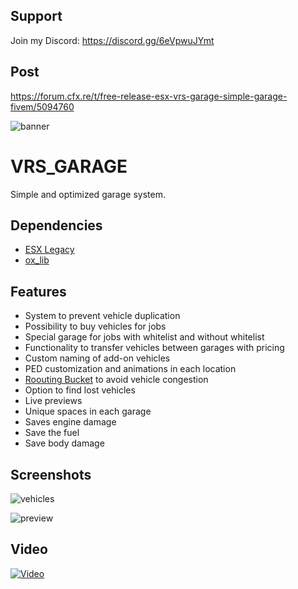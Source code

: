## Support

Join my Discord: https://discord.gg/6eVpwuJYmt

## Post

https://forum.cfx.re/t/free-release-esx-vrs-garage-simple-garage-fivem/5094760

![banner](https://cdn.discordapp.com/attachments/1068013967798181949/1105331650998566942/vrs_garage_banner.png)
# VRS_GARAGE

Simple and optimized garage system.




## Dependencies
 - [ESX Legacy](https://github.com/esx-framework/esx_core/releases)
 - [ox_lib](https://github.com/overextended/ox_lib/releases)


## Features

- System to prevent vehicle duplication
- Possibility to buy vehicles for jobs
- Special garage for jobs with whitelist and without whitelist
- Functionality to transfer vehicles between garages with pricing
- Custom naming of add-on vehicles
- PED customization and animations in each location
- [Roouting Bucket](https://cookbook.fivem.net/2020/11/27/routing-buckets-split-game-state/) to avoid vehicle congestion
- Option to find lost vehicles
- Live previews
- Unique spaces in each garage
- Saves engine damage
- Save the fuel
- Save body damage


## Screenshots

![vehicles](https://cdn.discordapp.com/attachments/1068013967798181949/1105333221027221575/image.png)

![preview](https://cdn.discordapp.com/attachments/1068013967798181949/1105332565449130175/image.png)
## Video

[![Video](https://img.youtube.com/vi/z7Fb3mx9JwA/0.jpg)](https://www.youtube.com/watch?v=z7Fb3mx9JwA)
